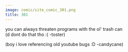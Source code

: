 ```yaml
---
image: comic/site_comic_301.png
title: 301
---
```

you can always threaten programs with the ol' trash can  
(d dont do that tho :( -toster)  
  
(boy i love referencing old youtube bugs :D -candycane)  
